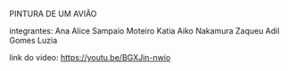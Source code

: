PINTURA DE UM AVIÃO

integrantes:
Ana Alice Sampaio Moteiro
Katia Aiko Nakamura
Zaqueu Adil Gomes Luzia

link do video:
https://youtu.be/BGXJin-nwio